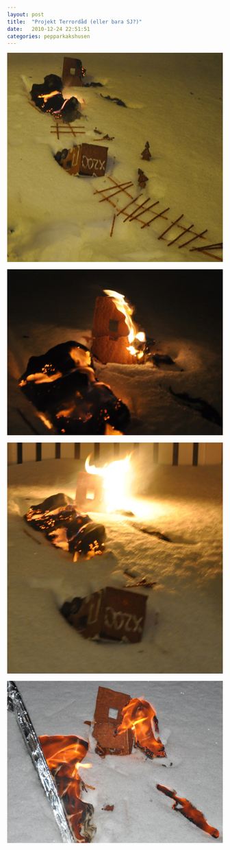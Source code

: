 ```yaml
---
layout: post
title:  "Projekt Terrordåd (eller bara SJ?)"
date:   2010-12-24 22:51:51
categories: pepparkakshusen
---
```


![SJ 1](/img/pepparkakshusen/2010/1.jpg)

![SJ 2](/img/pepparkakshusen/2010/2.jpg)

![SJ 3](/img/pepparkakshusen/2010/3.jpg)

![SJ 4](/img/pepparkakshusen/2010/4.jpg)
